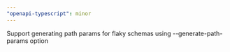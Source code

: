 ```yaml
---
"openapi-typescript": minor
---
```


Support generating path params for flaky schemas using --generate-path-params option
